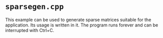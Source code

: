 # `sparsegen.cpp`

This example can be used to generate sparse matrices suitable for the application. Its usage is written in it. The program runs forever and can be interrupted with Ctrl+C.
